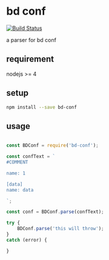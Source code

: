 # bd conf

[![Build Status](https://travis-ci.org/jinzhubaofu/bd-conf.svg?branch=master)](https://travis-ci.org/jinzhubaofu/bd-conf)

a parser for bd conf

## requirement

nodejs >= 4

## setup

```sh
npm install --save bd-conf
```

## usage

```js

const BDConf = require('bd-conf');

const confText = `
#COMMENT

name: 1

[data]
name: data

`;

const conf = BDConf.parse(confText);

try {
    BDConf.parse('this will throw');
}
catch (error) {

}

```
